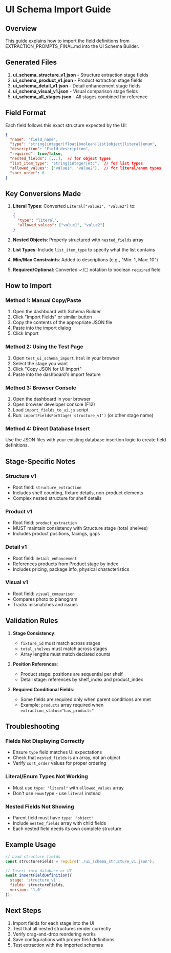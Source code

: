 # UI Schema Import Guide

## Overview

This guide explains how to import the field definitions from EXTRACTION_PROMPTS_FINAL.md into the UI Schema Builder.

## Generated Files

1. **ui_schema_structure_v1.json** - Structure extraction stage fields
2. **ui_schema_product_v1.json** - Product extraction stage fields  
3. **ui_schema_detail_v1.json** - Detail enhancement stage fields
4. **ui_schema_visual_v1.json** - Visual comparison stage fields
5. **ui_schema_all_stages.json** - All stages combined for reference

## Field Format

Each field follows this exact structure expected by the UI:

```json
{
  "name": "field_name",
  "type": "string|integer|float|boolean|list|object|literal|enum",
  "description": "Field description",
  "required": true/false,
  "nested_fields": [...],  // for object types
  "list_item_type": "string|integer|etc",  // for list types
  "allowed_values": ["value1", "value2"],  // for literal/enum types
  "sort_order": 0
}
```

## Key Conversions Made

1. **Literal Types**: Converted `Literal["value1", "value2"]` to:
   ```json
   {
     "type": "literal",
     "allowed_values": ["value1", "value2"]
   }
   ```

2. **Nested Objects**: Properly structured with `nested_fields` array

3. **List Types**: Include `list_item_type` to specify what the list contains

4. **Min/Max Constraints**: Added to descriptions (e.g., "Min: 1, Max: 10")

5. **Required/Optional**: Converted ✓/☐ notation to boolean `required` field

## How to Import

### Method 1: Manual Copy/Paste

1. Open the dashboard with Schema Builder
2. Click "Import Fields" or similar button
3. Copy the contents of the appropriate JSON file
4. Paste into the import dialog
5. Click Import

### Method 2: Using the Test Page

1. Open `test_ui_schema_import.html` in your browser
2. Select the stage you want
3. Click "Copy JSON for UI Import"
4. Paste into the dashboard's import feature

### Method 3: Browser Console

1. Open the dashboard in your browser
2. Open browser developer console (F12)
3. Load `import_fields_to_ui.js` script
4. Run: `importFieldsForStage('structure_v1')` (or other stage name)

### Method 4: Direct Database Insert

Use the JSON files with your existing database insertion logic to create field definitions.

## Stage-Specific Notes

### Structure v1
- Root field: `structure_extraction`
- Includes shelf counting, fixture details, non-product elements
- Complex nested structure for shelf details

### Product v1
- Root field: `product_extraction`
- MUST maintain consistency with Structure stage (total_shelves)
- Includes product positions, facings, gaps

### Detail v1
- Root field: `detail_enhancement`
- References products from Product stage by index
- Includes pricing, package info, physical characteristics

### Visual v1
- Root field: `visual_comparison`
- Compares photo to planogram
- Tracks mismatches and issues

## Validation Rules

1. **Stage Consistency**: 
   - `fixture_id` must match across stages
   - `total_shelves` must match across stages
   - Array lengths must match declared counts

2. **Position References**:
   - Product stage: positions are sequential per shelf
   - Detail stage: references by shelf_index and product_index

3. **Required Conditional Fields**:
   - Some fields are required only when parent conditions are met
   - Example: `products` array required when `extraction_status="has_products"`

## Troubleshooting

### Fields Not Displaying Correctly
- Ensure `type` field matches UI expectations
- Check that `nested_fields` is an array, not an object
- Verify `sort_order` values for proper ordering

### Literal/Enum Types Not Working
- Must use `type: "literal"` with `allowed_values` array
- Don't use `enum` type - use `literal` instead

### Nested Fields Not Showing
- Parent field must have `type: "object"`
- Include `nested_fields` array with child fields
- Each nested field needs its own complete structure

## Example Usage

```javascript
// Load structure fields
const structureFields = require('./ui_schema_structure_v1.json');

// Insert into database or UI
await insertFieldDefinition({
  stage: 'structure_v1',
  fields: structureFields,
  version: '1.0'
});
```

## Next Steps

1. Import fields for each stage into the UI
2. Test that all nested structures render correctly
3. Verify drag-and-drop reordering works
4. Save configurations with proper field definitions
5. Test extraction with the imported schemas